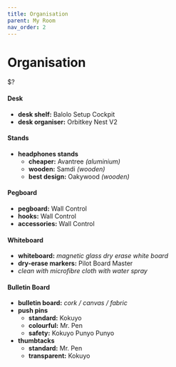 ```yaml
---
title: Organisation
parent: My Room
nav_order: 2
---
```

# Organisation

$?

#### Desk

- **desk shelf:** Balolo Setup Cockpit
- **desk organiser:** Orbitkey Nest V2

#### Stands

- **headphones stands**
	- **cheaper:** Avantree *(aluminium)*
	- **wooden:** Samdi *(wooden)* 
	- **best design:** Oakywood *(wooden)*

#### Pegboard

- **pegboard:** Wall Control
- **hooks:** Wall Control
- **accessories:** Wall Control

#### Whiteboard

- **whiteboard:** *magnetic glass dry erase white board*
- **dry-erase markers:** Pilot Board Master
- *clean with microfibre cloth with water spray*

#### Bulletin Board

- **bulletin board:** *cork / canvas / fabric*
- **push pins** 
	- **standard:** Kokuyo
	- **colourful:** Mr. Pen
	- **safety:** Kokuyo Punyo Punyo
- **thumbtacks** 
	- **standard:** Mr. Pen
	- **transparent:** Kokuyo
